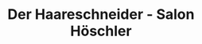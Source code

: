 ---
title: "Der Haareschneider - Salon Höschler"
url: /oschatz/der-haareschneider-salon-hoeschler/
shop: Friseur
---